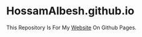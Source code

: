 # HossamAlbesh.github.io
This Repository Is For My [Website](https://HossamAlbesh.github.io) On Github Pages.
